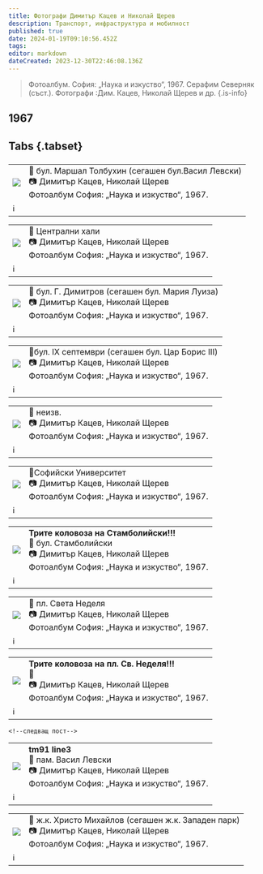 ```yaml
---
title: Фотографи Димитър Кацев и Николай Щерев
description: Транспорт, инфраструктура и мобилност
published: true
date: 2024-01-19T09:10:56.452Z
tags: 
editor: markdown
dateCreated: 2023-12-30T22:46:08.136Z
---
```


> Фотоалбум. София: „Наука и изкуство“, 1967. Серафим Северняк (съст.). Фотографи :Дим. Кацев, Николай Щерев и др.
{.is-info}

  
  
## 1967
## Tabs {.tabset}
###
<!--следващ пост--> 
<div class="table-responsive"><table style="width:100%"><tr>
<td><img src="http://46.10.181.183:1518/trinmo-gallery/%d0%90%d1%80%d1%85%d0%b8%d0%b2%201967%20%d0%a4%d0%be%d1%82%d0%be%d0%b0%d0%bb%d0%b1%d1%83%d0%bc/bul.%20vasil%20levski.jpg"></td>
<td><b></b>📌 бул. Маршал Толбухин (сегашен бул.Васил Левски)<br> 📷 Димитър Кацев, Николай Щерев <br>Фотоалбум София: „Наука и изкуство“, 1967.</td></tr>
  <td colspan=2 >ℹ️ </td></table></div>
  
  <!--следващ пост--> 
<div class="table-responsive"><table style="width:100%"><tr>
<td><img src="http://46.10.181.183:1518/trinmo-gallery/%d0%90%d1%80%d1%85%d0%b8%d0%b2%201967%20%d0%a4%d0%be%d1%82%d0%be%d0%b0%d0%bb%d0%b1%d1%83%d0%bc/centralni%20hali.jpg"></td>
<td><b></b>📌 Централни хали<br> 📷 Димитър Кацев, Николай Щерев <br>Фотоалбум София: „Наука и изкуство“, 1967.</td></tr>
  <td colspan=2 >ℹ️ </td></table></div>
  
  <!--следващ пост--> 
<div class="table-responsive"><table style="width:100%"><tr>
<td><img src="http://46.10.181.183:1518/trinmo-gallery/%d0%90%d1%80%d1%85%d0%b8%d0%b2%201967%20%d0%a4%d0%be%d1%82%d0%be%d0%b0%d0%bb%d0%b1%d1%83%d0%bc/georgi%20dimitrov.jpg"></td>
<td><b></b>📌 бул. Г. Димитров (сегашен бул. Мария Луиза)<br> 📷 Димитър Кацев, Николай Щерев <br>Фотоалбум София: „Наука и изкуство“, 1967.</td></tr>
  <td colspan=2 >ℹ️ </td></table></div>
  
  <!--следващ пост--> 
<div class="table-responsive"><table style="width:100%"><tr>
<td><img src="http://46.10.181.183:1518/trinmo-gallery/%d0%90%d1%80%d1%85%d0%b8%d0%b2%201967%20%d0%a4%d0%be%d1%82%d0%be%d0%b0%d0%bb%d0%b1%d1%83%d0%bc/lagera.jpg"></td>
<td><b></b>📌бул. IX септември (сегашен бул. Цар Борис III)<br> 📷 Димитър Кацев, Николай Щерев <br>Фотоалбум София: „Наука и изкуство“, 1967.</td></tr>
  <td colspan=2 >ℹ️ </td></table></div>
  
  <!--следващ пост--> 
<div class="table-responsive"><table style="width:100%"><tr>
<td><img src="http://46.10.181.183:1518/trinmo-gallery/%d0%90%d1%80%d1%85%d0%b8%d0%b2%201967%20%d0%a4%d0%be%d1%82%d0%be%d0%b0%d0%bb%d0%b1%d1%83%d0%bc/mtb%20tm4.jpg"></td>
<td><b></b>📌 неизв. <br> 📷 Димитър Кацев, Николай Щерев <br>Фотоалбум София: „Наука и изкуство“, 1967.</td></tr>
  <td colspan=2 >ℹ️ </td></table></div>
  
  
  <!--следващ пост--> 
<div class="table-responsive"><table style="width:100%"><tr>
<td><img src="http://46.10.181.183:1518/trinmo-gallery/%d0%90%d1%80%d1%85%d0%b8%d0%b2%201967%20%d0%a4%d0%be%d1%82%d0%be%d0%b0%d0%bb%d0%b1%d1%83%d0%bc/sofiiski%20universitet.jpg"></td>
<td><b></b>📌Софийски Университет<br> 📷 Димитър Кацев, Николай Щерев <br>Фотоалбум София: „Наука и изкуство“, 1967.</td></tr>
  <td colspan=2 >ℹ️ </td></table></div>
  
  
  <!--следващ пост--> 
<div class="table-responsive"><table style="width:100%"><tr>
<td><img src="http://46.10.181.183:1518/trinmo-gallery/%d0%90%d1%80%d1%85%d0%b8%d0%b2%201967%20%d0%a4%d0%be%d1%82%d0%be%d0%b0%d0%bb%d0%b1%d1%83%d0%bc/stamboliiski.jpg"></td>
<td><b>Трите коловоза на Стамболийски!!!</b><br>📌 бул. Стамболийски<br> 📷 Димитър Кацев, Николай Щерев <br>Фотоалбум София: „Наука и изкуство“, 1967.</td></tr>
  <td colspan=2 >ℹ️ </td></table></div>
  
  
  <!--следващ пост--> 
<div class="table-responsive"><table style="width:100%"><tr>
<td><img src="http://46.10.181.183:1518/trinmo-gallery/%d0%90%d1%80%d1%85%d0%b8%d0%b2%201967%20%d0%a4%d0%be%d1%82%d0%be%d0%b0%d0%bb%d0%b1%d1%83%d0%bc/sv.%20nedelya.jpg"></td>
<td><b></b>📌 пл. Света Неделя<br> 📷 Димитър Кацев, Николай Щерев <br>Фотоалбум София: „Наука и изкуство“, 1967.</td></tr>
  <td colspan=2 >ℹ️ </td></table></div>
  
  <!--следващ пост--> 
<div class="table-responsive"><table style="width:100%"><tr>
<td><img src="http://46.10.181.183:1518/trinmo-gallery/%d0%90%d1%80%d1%85%d0%b8%d0%b2%201967%20%d0%a4%d0%be%d1%82%d0%be%d0%b0%d0%bb%d0%b1%d1%83%d0%bc/sv.%20nedelya%202.jpg"></td>
<td><b></b><b>Трите коловоза на пл. Св. Неделя!!!</b><br>📌<br> 📷 Димитър Кацев, Николай Щерев <br>Фотоалбум София: „Наука и изкуство“, 1967.</td></tr>
  <td colspan=2 >ℹ️ </td></table></div>
  
    <!--следващ пост--> 
<div class="table-responsive"><table style="width:100%"><tr>
<td><img src="http://46.10.181.183:1518/trinmo-gallery/%d0%90%d1%80%d1%85%d0%b8%d0%b2%201967%20%d0%a4%d0%be%d1%82%d0%be%d0%b0%d0%bb%d0%b1%d1%83%d0%bc/tm91%20line3.jpg"></td>
<td><b>tm91 line3</b><br>📌 пам. Васил Левски<br> 📷 Димитър Кацев, Николай Щерев <br>Фотоалбум София: „Наука и изкуство“, 1967.</td></tr>
  <td colspan=2 >ℹ️ </td></table></div>
  
 <!--следващ пост--> 
<div class="table-responsive"><table style="width:100%"><tr>
<td><img src="http://46.10.181.183:1518/trinmo-gallery/%d0%90%d1%80%d1%85%d0%b8%d0%b2%201967%20%d0%a4%d0%be%d1%82%d0%be%d0%b0%d0%bb%d0%b1%d1%83%d0%bc/zapaden%20park.jpg"></td>
<td><b></b>📌 ж.к. Христо Михайлов (сегашен ж.к. Западен парк)<br> 📷 Димитър Кацев, Николай Щерев <br>Фотоалбум София: „Наука и изкуство“, 1967.</td></tr>
  <td colspan=2 >ℹ️ </td></table></div>